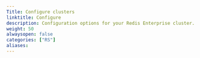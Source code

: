 ```yaml
---
Title: Configure clusters
linktitle: Configure
description: Configuration options for your Redis Enterprise cluster. 
weight: 50
alwaysopen: false
categories: ["RS"]
aliases:
---
```

